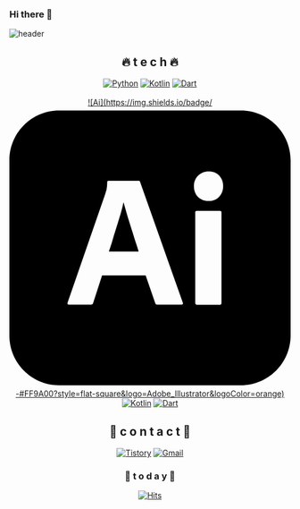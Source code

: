 ### Hi there 👋

<!--
**ddodon/ddodon** is a ✨ _special_ ✨ repository because its `README.md` (this file) appears on your GitHub profile.

Here are some ideas to get you started:

- 🔭 I’m currently working on ...
- 🌱 I’m currently learning ...
- 👯 I’m looking to collaborate on ...
- 🤔 I’m looking for help with ...
- 💬 Ask me about ...
- 📫 How to reach me: ...
- 😄 Pronouns: ...
- ⚡ Fun fact: ...
-->

![header](https://capsule-render.vercel.app/api?type=rect&color=gradient&height=300&section=header&text=DonDon%20👻&fontSize=90)

<div align=center>

## 🔥 t e c h 🔥
[![Python](https://img.shields.io/badge/Python-3776AB?style=flat-square&logo=Python&logoColor=yellow)](https://github.com/ddodon)
[![Kotlin](https://img.shields.io/badge/Kotlin-7F52FF?style=flat-square&logo=Kotlin&logoColor=orange)](https://github.com/ddodon)
[![Dart](https://img.shields.io/badge/Dart-0175C2?style=flat-square&logo=Dart&logoColor=white)](https://github.com/ddodon)
<br>  
[![Ai](https://img.shields.io/badge/<svg role="img" viewBox="0 0 24 24" xmlns="http://www.w3.org/2000/svg"><title>Adobe Illustrator</title><path d="M10.53 10.73c-.1-.31-.19-.61-.29-.92-.1-.31-.19-.6-.27-.89-.08-.28-.15-.54-.22-.78h-.02c-.09.43-.2.86-.34 1.29-.15.48-.3.98-.46 1.48-.14.51-.29.98-.44 1.4h2.54c-.06-.211-.14-.46-.23-.721-.09-.269-.18-.559-.27-.859zM19.75.3H4.25C1.9.3 0 2.2 0 4.55v14.9c0 2.35 1.9 4.25 4.25 4.25h15.5c2.35 0 4.25-1.9 4.25-4.25V4.55C24 2.2 22.1.3 19.75.3zM14.7 16.83h-2.091c-.069.01-.139-.04-.159-.11l-.82-2.38H7.91l-.76 2.35c-.02.09-.1.15-.19.141H5.08c-.11 0-.14-.061-.11-.18L8.19 7.38c.03-.1.06-.21.1-.33.04-.21.06-.43.06-.65-.01-.05.03-.1.08-.11h2.59c.08 0 .12.03.13.08l3.65 10.3c.03.109 0 .16-.1.16zm3.4-.15c0 .11-.039.16-.129.16H16.01c-.1 0-.15-.061-.15-.16v-7.7c0-.1.041-.14.131-.14h1.98c.09 0 .129.05.129.14v7.7zm-.209-9.03c-.231.24-.571.37-.911.35-.33.01-.65-.12-.891-.35-.23-.25-.35-.58-.34-.92-.01-.34.12-.66.359-.89.242-.23.562-.35.892-.35.391 0 .689.12.91.35.22.24.34.56.33.89.01.34-.11.67-.349.92z"/></svg>-#FF9A00?style=flat-square&logo=Adobe_Illustrator&logoColor=orange)](https://github.com/ddodon)
[![Kotlin](https://img.shields.io/badge/Kotlin-7F52FF?style=flat-square&logo=Kotlin&logoColor=orange)](https://github.com/ddodon)
[![Dart](https://img.shields.io/badge/Dart-0175C2?style=flat-square&logo=Dart&logoColor=white)](https://github.com/ddodon)
  
  
  
  
## 🌝 c o n t a c t 🌝
[![Tistory](https://img.shields.io/badge/Tistory-FFFFFF?style=flat-square&logo=Tistory&logoColor=orange)](https://xiangddun.tistory.com/)
[![Gmail](https://img.shields.io/badge/Gmail-EA4335?style=flat-square&logo=Gmail&logoColor=red)](mailto:donms97n@gmail.com)
<br>  

  
### 🎃  t o d a y  🎃
[![Hits](https://hits.seeyoufarm.com/api/count/incr/badge.svg?url=https%3A%2F%2Fgithub.com%2Fddodon&count_bg=%23555555&title_bg=%23FF0000&icon=pjsip.svg&icon_color=%23AEAEAE&title=today&edge_flat=false)](https://hits.seeyoufarm.com)
  
  
<br><br><br><br><br>
</div>  
